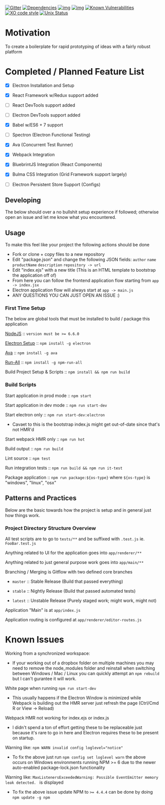[![Gitter](https://badges.gitter.im/apolaskey/personal-electron-boilerplate.svg)](https://gitter.im/apolaskey/personal-electron-boilerplate?utm_source=badge&utm_medium=badge&utm_campaign=pr-badge)
[![Dependencies](https://david-dm.org/apolaskey/personal-electron-boilerplate.svg)](https://david-dm.org/apolaskey/personal-electron-boilerplate#info=dependencies)
[![img](https://david-dm.org/apolaskey/personal-electron-boilerplate/dev-status.svg)](https://david-dm.org/apolaskey/personal-electron-boilerplate/#info=devDependencies)
[![img](https://david-dm.org/apolaskey/personal-electron-boilerplate/peer-status.svg)](https://david-dm.org/apolaskey/personal-electron-boilerplate/#info=peerDependenciess)
[![Known Vulnerabilities](https://snyk.io/test/github/apolaskey/personal-electron-boilerplate/badge.svg)](https://snyk.io/test/github/apolaskey/personal-electron-boilerplate)
[![XO code style](https://img.shields.io/badge/code_style-XO-5ed9c7.svg)](https://github.com/sindresorhus/xo)
[![Unix Status](https://travis-ci.org/apolaskey/personal-electron-boilerplate.svg?branch=master)](https://travis-ci.org/apolaskey/personal-electron-boilerplate)

# Motivation
To create a boilerplate for rapid prototyping of ideas with a fairly robust platform

# Completed / Planned Feature List
- [x] Electron Installation and Setup
- [x] React Framework w/Redux support added
- [ ] React DevTools support added
- [ ] Electron DevTools support added
- [x] Babel w/ES6 + 7 support
- [ ] Spectron (Electron Functional Testing)
- [x] Ava (Concurrent Test Runner)
- [x] Webpack Integration
- [x] BluebrintJS Integration (React Components)
- [x] Bulma CSS Integration (Grid Framework support largely)
- [ ] Electron Persistent Store Support (Configs)


## Developing
The below should over a no bullshit setup experience if followed; otherwise open an issue and let me know what you encountered.

## Usage
To make this feel like your project the following actions should be done

* Fork or clone + copy files to a new repository
* Edit "package.json" and change the following JSON fields: ``author`` ``name`` ``productName`` ``description`` ``repository -> url``
* Edit "index.ejs" with a new title (This is an HTML template to bootstrap the application off of)
* From here you can follow the frontend application flow starting from ``app -> index.jsx``
* Electron application flow will always start at ``app -> main.js``
* ANY QUESTIONS YOU CAN JUST OPEN AN ISSUE :)

### First Time Setup

The below are global tools that must be installed to build / package this application

[NodeJS](https://nodejs.org/en/download/) :: ``version must be >= 6.6.0``

[Electron Setup](https://electron.atom.io/) :: ``npm install -g electron``

[Ava](https://github.com/avajs/ava) :: ``npm install -g ava``

[Run-All](https://github.com/mysticatea/npm-run-all/blob/master/docs/run-p.md) :: ``npm install -g npm-run-all``

Build Project Setup & Scripts :: ``npm install && npm run build``

### Build Scripts
Start application in prod mode :: ``npm start``

Start application in dev mode :: ``npm run start-dev``

Start electron only :: ``npm run start-dev:electron``
* Cavaet to this is the bootstrap index.js might get out-of-date since that's not HMR'd

Start webpack HMR only :: ``npm run hot``

Build output :: ``npm run build``

Lint source :: ``npm test``

Run integration tests :: ``npm run build && npm run it-test``

Package application :: ``npm run package:${os-type}`` where ``${os-type}`` is "windows", "linux", "osx"

## Patterns and Practices
Below are the basic towards how the project is setup and in general just how things work.

### Project Directory Structure Overview

All test scripts are to go to ``tests/**`` and be suffixed with ``.test.js`` ie. ``FooBar.test.js``

Anything related to UI for the application goes into ``app/renderer/**``

Anything related to just general purpose work goes into ``app/main/**``

Branching / Merging is Gitflow with two defined core branches

* ``master`` :: Stable Release (Build that passed everything)

* ``stable`` :: Nightly Release (Build that passed automated tests)

* ``latest`` :: Unstable Release (Purely staged work; might work, might not)

Application "Main" is at ``app/index.js``

Application routing is configured at ``app/renderer/editor-routes.js``

# Known Issues

Working from a synchronized workspace:
* If your working out of a dropbox folder on multiple machines you may need to remove the node_modules folder and reinstall
when switching between Windows / Mac / Linux you can quickly attempt an ``npm rebuild`` but I can't gurantee it will work.

White page when running ``npm run start-dev``
* This usually happens if the Electron Window is minimized while Webpack is building out the HMR server
just refresh the page (Ctrl/Cmd R or View -> Reload)

Webpack HMR not working for index.ejs or index.js
* I didn't spend a ton of effort getting these to be replaceable just because it's rare to go in here and Electron
requires these to be present on startup.

Warning like: ``npm WARN invalid config loglevel="notice"``
* To fix the above just run ``npm config set loglevel warn`` the above occurs on Windows environments
running NPM >= 6 due to the newer auto-enabled package-lock.json functionality

Warning like: ``MaxListenersExceededWarning: Possible EventEmitter memory leak detected. `` is displayed
* To fix the above issue update NPM to ``>= 4.4.4`` can be done by doing ``npm update -g npm``